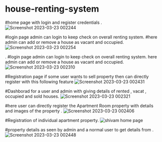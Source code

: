 # house-renting-system

#home page with login and register credentials .
![Screenshot 2023-03-23 002244](https://user-images.githubusercontent.com/113454708/227018098-f383d193-dc06-4812-8a09-b295b5e059bf.png)

#login page admin can login to keep check on overall renting system.
#here admin can add or remove a house as vacant and occupied.
![Screenshot 2023-03-23 002254](https://user-images.githubusercontent.com/113454708/227018113-e606a4d6-230f-4b79-b0ef-605df3c9f2a7.png)

.
#login page admin can login to keep check on overall renting system.
here admin can add or remove a house as vacant and occupied.
![Screenshot 2023-03-23 002310](https://user-images.githubusercontent.com/113454708/227018125-2cf3c574-90a7-4c58-b4f3-528dda81aad3.png)


#Registration page if some user wants to sell property then can directly register with this following feature
![Screenshot 2023-03-23 002431](https://user-images.githubusercontent.com/113454708/227018149-e3cba5db-b40c-46ae-b9c6-933483e83f01.png)


#Dashborad for a user and admin with giving details of rented , vacat , occupied and sold houses.
![Screenshot 2023-03-23 002321](https://user-images.githubusercontent.com/113454708/227018194-60d69fd0-11ba-4610-a079-9e6b3b32bda8.png)

#here user can directly register the Apartment Room property with details and images of the property .
![Screenshot 2023-03-23 002406](https://user-images.githubusercontent.com/113454708/227018198-5ddc6345-b670-4880-ab8a-77961bd9964c.png)

#Registration of individual apartment property.
![shivam home page](https://user-images.githubusercontent.com/113454708/227018209-996c8be8-5c04-4e5e-abf0-fa90ef209791.png)

#property details as seen by admin and a normal user to get details from .
![Screenshot 2023-03-23 002448](https://user-images.githubusercontent.com/113454708/227018216-57c39c09-387e-4105-9cac-f893b0c0e3f3.png)
